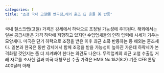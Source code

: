 ```yaml
---
categories: f
title: "초점 국내 고철價 변곡점…해외 혼조 日 흔들 美 반등"
---
```

국내 철스크랩(고철) 가격은 강세에서 하락으로 조정될 가능성에 주목된다. 해외에서는 일본 공급사들은 가격 하락에 저항하고 있지만 수입업체들의 인하 압력에 시세가 기우는 모양새다. 미국은 단기 하락으로 조정을 받은 이후 최근 소폭 반등하는 등 해외는 혼조세다. 일본과 한국은 동반 강세에서 함께 조정을 받을 가능성이 높아진 가운데 하락세가 본격화될 것인지는 좀 더 지켜봐야 한다는 의견도 나온다. 무역업계의 최근 고철 수출입 거래 자료를 조사한 결과 미국 대형모선 수출 가격은 HMS No.1&2(8:2) 기준 CFR 톤당 400달러 아래